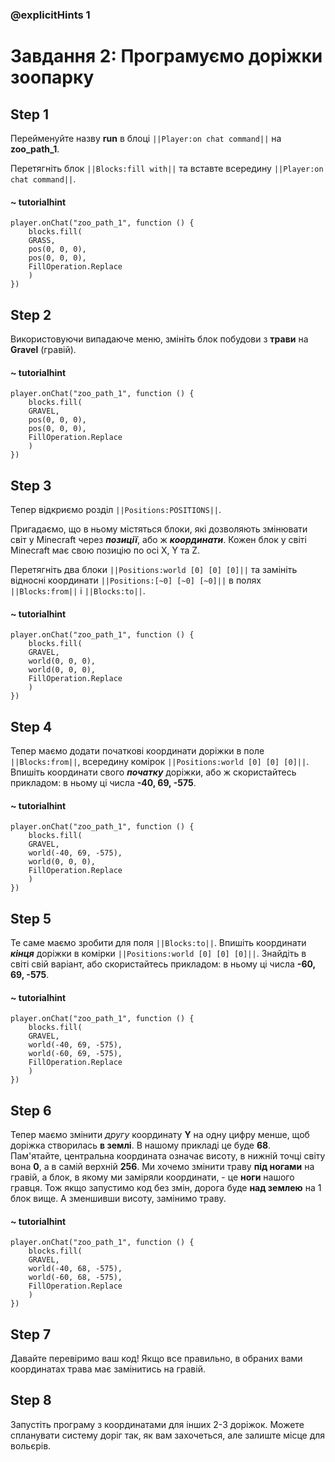 ### @explicitHints 1

# Завдання 2: Програмуємо доріжки зоопарку 

## Step 1
Перейменуйте назву **run** в блоці ``||Player:on chat command||`` на **zoo_path_1**. 

Перетягніть блок ``||Blocks:fill with||`` та вставте всередину ``||Player:on chat command||``. 

#### ~ tutorialhint
``` blocks
player.onChat("zoo_path_1", function () {
    blocks.fill(
    GRASS,
    pos(0, 0, 0),
    pos(0, 0, 0),
    FillOperation.Replace
    )
})
```

## Step 2
Використовуючи випадаюче меню, змініть блок побудови з **трави** на **Gravel** (гравій). 

#### ~ tutorialhint
``` blocks
player.onChat("zoo_path_1", function () {
    blocks.fill(
    GRAVEL,
    pos(0, 0, 0),
    pos(0, 0, 0),
    FillOperation.Replace
    )
})
```

## Step 3
Тепер відкриємо розділ ``||Positions:POSITIONS||``. 

Пригадаємо, що в ньому містяться блоки, які дозволяють змінювати світ у Minecraft через ***позиції***, або ж ***координати***. Кожен блок у світі Minecraft має свою позицію по осі X, Y та Z.

Перетягніть два блоки ``||Positions:world [0] [0] [0]||`` та замініть відносні координати ``||Positions:[~0] [~0] [~0]||`` в полях ``||Blocks:from||`` і ``||Blocks:to||``. 

#### ~ tutorialhint
``` blocks
player.onChat("zoo_path_1", function () {
    blocks.fill(
    GRAVEL,
    world(0, 0, 0),
    world(0, 0, 0),
    FillOperation.Replace
    )
})
```

## Step 4
Тепер маємо додати початкові координати доріжки в поле ``||Blocks:from||``, всередину комірок ``||Positions:world [0] [0] [0]||``. 
Впишіть координати свого ***початку*** доріжки, або ж скористайтесь прикладом: в ньому ці числа **-40, 69, -575**.

#### ~ tutorialhint
``` blocks
player.onChat("zoo_path_1", function () {
    blocks.fill(
    GRAVEL,
    world(-40, 69, -575),
    world(0, 0, 0),
    FillOperation.Replace
    )
})
```

## Step 5
Те саме маємо зробити для поля ``||Blocks:to||``. Впишіть координати ***кінця*** доріжки в комірки ``||Positions:world [0] [0] [0]||``. Знайдіть в світі свій варіант, або скористайтесь прикладом: в ньому ці числа **-60, 69, -575**.

#### ~ tutorialhint
``` blocks
player.onChat("zoo_path_1", function () {
    blocks.fill(
    GRAVEL,
    world(-40, 69, -575),
    world(-60, 69, -575),
    FillOperation.Replace
    )
})
```

## Step 6
Тепер маємо змінити *другу* координату **Y** на одну цифру менше, щоб доріжка створилась **в землі**. В нашому прикладі це буде **68**.  
Пам'ятайте, центральна координата означає висоту, в нижній точці світу вона **0**, а в самій верхній **256**. Ми хочемо змінити траву **під ногами** на гравій, а блок, в якому ми заміряли координати, - це **ноги** нашого гравця. Тож якщо запустимо код без змін, дорога буде **над землею** на 1 блок вище. А зменшивши висоту, замінимо траву.

#### ~ tutorialhint
``` blocks
player.onChat("zoo_path_1", function () {
    blocks.fill(
    GRAVEL,
    world(-40, 68, -575),
    world(-60, 68, -575),
    FillOperation.Replace
    )
})
```
## Step 7
Давайте перевіримо ваш код! Якщо все правильно, в обраних вами координатах трава має замінитись на гравій.   

## Step 8
Запустіть програму з координатами для інших 2-3 доріжок. Можете спланувати систему доріг так, як вам захочеться, але залиште місце для вольєрів. 

